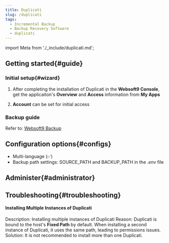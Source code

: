 ```yaml
---
title: Duplicati
slug: /duplicati
tags:
  - Incremental Backup
  - Backup Recovery Software
  - duplicati
---
```


import Meta from './_include/duplicati.md';

<Meta name="meta" />

## Getting started{#guide}

### Initial setup{#wizard}

1. After completing the installation of Duplicati in the **Websoft9 Console**, get the applicaiton's **Overview** and **Access** information from **My Apps**  

2. **Account** can be set for initial access

### Backup guide

Refer to: [Websoft9 Backup](./backup-websoft9)

## Configuration options{#configs}

- Multi-language (✅)
- Backup path settings: SOURCE_PATH and BACKUP_PATH in the *.env* file

## Administer{#administrator}

## Troubleshooting{#troubleshooting}

#### Installing Multiple Instances of Duplicati 

Description: Installing multiple instances of Duplicati
Reason: Duplicati is bound to the host's **Fixed Path** by default. When installing a second instance of Duplicati, it uses the same path, leading to  permissions issues.     
Solution: It is not recommended to install more than one Duplicati.
